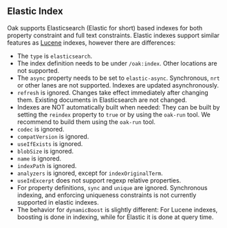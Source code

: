 <!--
   Licensed to the Apache Software Foundation (ASF) under one or more
   contributor license agreements.  See the NOTICE file distributed with
   this work for additional information regarding copyright ownership.
   The ASF licenses this file to You under the Apache License, Version 2.0
   (the "License"); you may not use this file except in compliance with
   the License.  You may obtain a copy of the License at

       http://www.apache.org/licenses/LICENSE-2.0

   Unless required by applicable law or agreed to in writing, software
   distributed under the License is distributed on an "AS IS" BASIS,
   WITHOUT WARRANTIES OR CONDITIONS OF ANY KIND, either express or implied.
   See the License for the specific language governing permissions and
   limitations under the License.
  -->

## Elastic Index

Oak supports Elasticsearch (Elastic for short) based indexes for both property constraint and full text constraints. 
Elastic indexes support similar features as [Lucene][lucene] indexes, 
however there are differences:

* The `type` is `elasticsearch`.
* The index definition needs to be under `/oak:index`.
  Other locations are not supported.
* The `async` property needs to be set to `elastic-async`. 
  Synchronous, `nrt` or other lanes are not supported.
  Indexes are updated asynchronously.
* `refresh` is ignored.
  Changes take effect immediately after changing them.
  Existing documents in Elasticsearch are not changed.
* Indexes are NOT automatically built when needed: 
  They can be built by setting the `reindex` property to `true` or by using the `oak-run` tool.
  We recommend to build them using the `oak-run` tool.
* `codec` is ignored.
* `compatVersion` is ignored.
* `useIfExists` is ignored.
* `blobSize` is ignored.
* `name` is ignored.
* `indexPath` is ignored.
* `analyzers` is ignored, except for `indexOriginalTerm`.
* `useInExcerpt` does not support regexp relative properties.
* For property definitions, `sync` and `unique` are ignored.
  Synchronous indexing, and enforcing uniqueness constraints is not currently supported in elastic indexes.
* The behavior for `dynamicBoost` is slightly different: 
  For Lucene indexes, boosting is done in indexing, while for Elastic it is done at query time.

[lucene]: https://jackrabbit.apache.org/oak/docs/query/lucene.html
